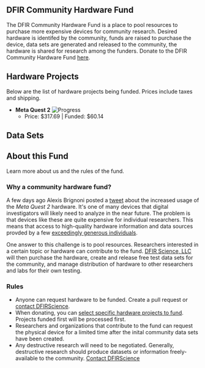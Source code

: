 ## DFIR Community Hardware Fund

The DFIR Community Hardware Fund is a place to pool resources to purchase more expensive devices for community research. Desired hardware is identifed by the community, funds are raised to purchase the device, data sets are generated and released to the community, the hardware is shared for research among the funders. Donate to the DFIR Community Hardware Fund [here](https://www.paypal.com/donate/?hosted_button_id=S3GXPSXT8QRGL).

## Hardware Projects

Below are the list of hardware projects being funded. Prices include taxes and shipping.

* **Meta Quest 2** ![Progress](https://progress-bar.dev/60/?scale=317&width=200&color=babaca&suffix=$)
  * Price: $317.69 | Funded: $60.14

## Data Sets

## About this Fund

Learn more about us and the rules of the fund.

### Why a community hardware fund?

A few days ago Alexis Brignoni posted a [tweet](https://twitter.com/AlexisBrignoni/status/1490758627489103882?s=20&t=dPy6eilC_Vf0p5lK39WTXw) about the increased usage of the *Meta Quest 2* hardware. It's one of many devices that digital investigators will likely need to analyze in the near future. The problem is that devices like these are quite expensive for individual researchers. This means that access to high-quality hardware information and data sources provded by a few [exceedingly generous individuals](https://thebinaryhick.blog/2021/12/17/android-12-image-now-available/).

One answer to this challenge is to pool resources. Researchers interested in a certain topic or hardware can contribute to the fund. [DFIR Science, LLC](https://dfir.science) will then purchase the hardware, create and release free test data sets for the community, and manage distribution of hardware to other researchers and labs for their own testing.

### Rules

* Anyone can request hardware to be funded. Create a pull request or [contact DFIRScience](https://dfir.science/contact).
* When donating, you can [select specific hardware projects to fund](https://www.paypal.com/donate/?hosted_button_id=S3GXPSXT8QRGL). Projects funded first will be processed first.
* Researchers and organizations that contribute to the fund can request the physical device for a limited time after the inital community data sets have been created.
* Any destructive research will need to be negotiated. Generally, destructive research should produce datasets or information freely-available to the community. [Contact DFIRScience](https://dfir.science/contact)
